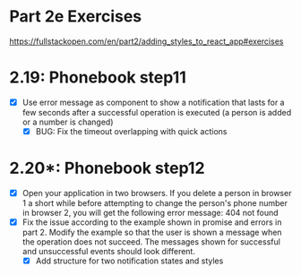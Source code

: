 # Part 2e Exercises
https://fullstackopen.com/en/part2/adding_styles_to_react_app#exercises

# 2.19: Phonebook step11
- [x] Use error message as component to show a notification that lasts for a few seconds after a successful operation is executed (a person is added or a number is changed)
    - [x] BUG: Fix the timeout overlapping with quick actions

# 2.20*: Phonebook step12
- [x] Open your application in two browsers. If you delete a person in browser 1 a short while before attempting to change the person's phone number in browser 2, you will get the following error message: 404 not found
- [x] Fix the issue according to the example shown in promise and errors in part 2. Modify the example so that the user is shown a message when the operation does not succeed. The messages shown for successful and unsuccessful events should look different.
    - [x] Add structure for two notification states and styles
